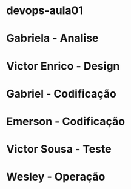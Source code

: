 # devops-aula01

# Gabriela - Analise
# Victor Enrico - Design
# Gabriel - Codificação
# Emerson - Codificação
# Victor Sousa - Teste
# Wesley - Operação
